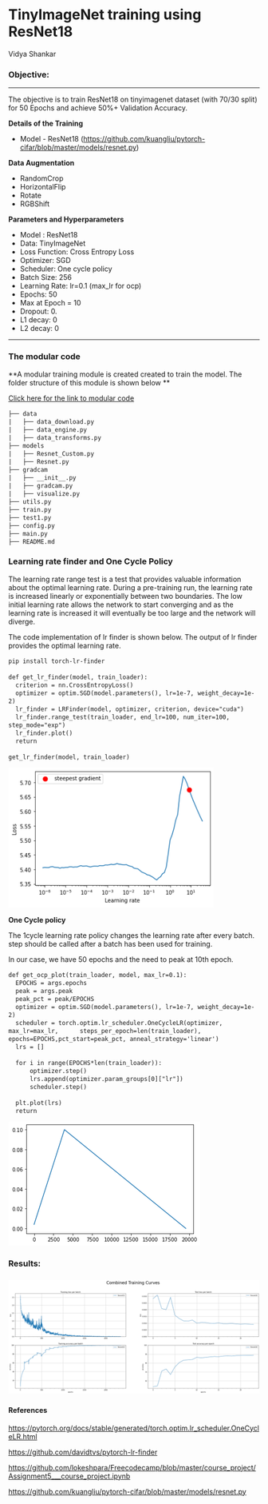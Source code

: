 # TinyImageNet training using ResNet18

Vidya Shankar




### Objective:

---
The objective is to train ResNet18 on tinyimagenet dataset (with 70/30 split) for 50 Epochs and achieve 50%+ Validation Accuracy.

**Details of the Training**

- Model - ResNet18 (https://github.com/kuangliu/pytorch-cifar/blob/master/models/resnet.py)

**Data Augmentation**

- RandomCrop
- HorizontalFlip
- Rotate
- RGBShift

**Parameters and Hyperparameters**

- Model : ResNet18
- Data: TinyImageNet
- Loss Function: Cross Entropy Loss
- Optimizer: SGD
- Scheduler: One cycle policy
- Batch Size: 256
- Learning Rate: lr=0.1 (max_lr for ocp)
- Epochs: 50
- Max at Epoch = 10
- Dropout: 0.
- L1 decay: 0
- L2 decay: 0

---

### The modular code  

**A modular training module is created created to train the model. The folder structure of this module is shown below **

[Click here for the link to modular code](https://github.com/vvshankar78/Pytorch_Wrapper)

```
├── data
|   ├── data_download.py 
|   ├── data_engine.py 
|   ├── data_transforms.py
├── models  
|   ├── Resnet_Custom.py 
|   ├── Resnet.py
├── gradcam  
|   ├── __init__.py 
|   ├── gradcam.py
|   ├── visualize.py
├── utils.py
├── train.py
├── test1.py 
├── config.py
├── main.py     
├── README.md  
```



### Learning rate finder and One Cycle Policy

The learning rate range test is a test that provides valuable information about the optimal learning rate. During a pre-training run, the learning rate is increased linearly or exponentially between two boundaries. The low initial learning rate allows the network to start converging and as the learning rate is increased it will eventually be too large and the network will diverge.

The code implementation of lr finder is shown below. The output of lr finder provides the optimal learning rate. 

```
pip install torch-lr-finder

def get_lr_finder(model, train_loader):
  criterion = nn.CrossEntropyLoss()
  optimizer = optim.SGD(model.parameters(), lr=1e-7, weight_decay=1e-2)
  lr_finder = LRFinder(model, optimizer, criterion, device="cuda")
  lr_finder.range_test(train_loader, end_lr=100, num_iter=100, step_mode="exp")
  lr_finder.plot()
  return
  
get_lr_finder(model, train_loader)
```

<img src="https://github.com/vvshankar78/DeepLearning/blob/master/Extensive%20VisionAI-EVA6/10_Object_Localization/TinyImagenet/outputs/LR_finder.png?raw=false" style="zoom: 105%;" />



**One Cycle policy**

The 1cycle learning rate policy changes the learning rate after every batch. step should be called after a batch has been used for training.

In our case, we have 50 epochs and the need to peak at 10th epoch. 



```
def get_ocp_plot(train_loader, model, max_lr=0.1):   
  EPOCHS = args.epochs
  peak = args.peak
  peak_pct = peak/EPOCHS
  optimizer = optim.SGD(model.parameters(), lr=1e-7, weight_decay=1e-2)
  scheduler = torch.optim.lr_scheduler.OneCycleLR(optimizer, max_lr=max_lr, 	 steps_per_epoch=len(train_loader), epochs=EPOCHS,pct_start=peak_pct, anneal_strategy='linear')
  lrs = []

  for i in range(EPOCHS*len(train_loader)):
      optimizer.step()
      lrs.append(optimizer.param_groups[0]["lr"])
      scheduler.step()

  plt.plot(lrs)
  return
```

<img src="https://github.com/vvshankar78/DeepLearning/blob/master/Extensive%20VisionAI-EVA6/10_Object_Localization/TinyImagenet/outputs/OCP.png?raw=false" style="zoom: 100%;" />





### Results:






### <img src="https://github.com/vvshankar78/DeepLearning/blob/master/Extensive%20VisionAI-EVA6/09_Custom_Resnet/Images/train-test-curves.png?raw=false" style="zoom: 100%;" />





#### References

https://pytorch.org/docs/stable/generated/torch.optim.lr_scheduler.OneCycleLR.html

https://github.com/davidtvs/pytorch-lr-finder

https://github.com/lokeshpara/Freecodecamp/blob/master/course_project/Assignment5___course_project.ipynb

https://github.com/kuangliu/pytorch-cifar/blob/master/models/resnet.py





